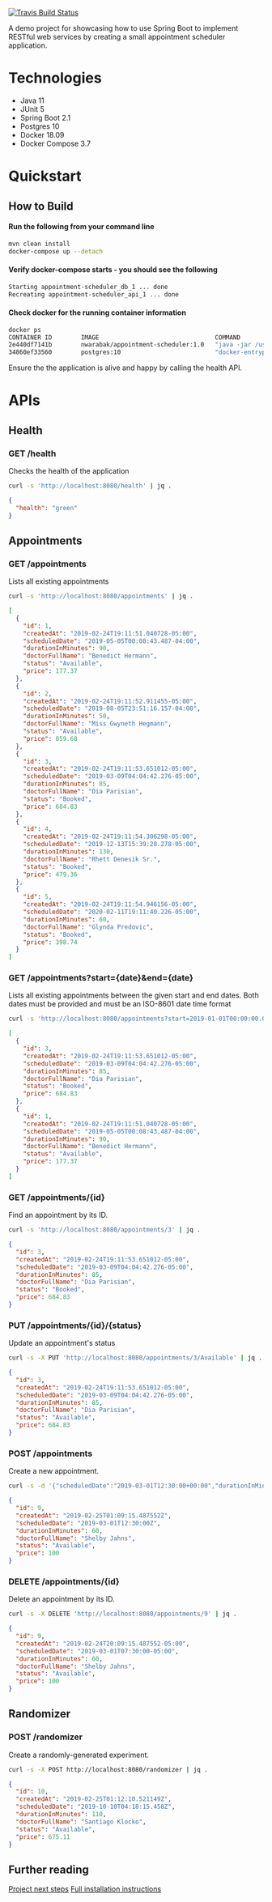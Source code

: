 [![Travis Build Status](https://travis-ci.com/warabak/appointment-scheduler.svg?branch=master)](https://travis-ci.com/warabak/appointment-scheduler)

A demo project for showcasing how to use Spring Boot to implement RESTful web services by creating a small appointment scheduler application.

# Technologies
- Java 11
- JUnit 5
- Spring Boot 2.1
- Postgres 10
- Docker 18.09
- Docker Compose 3.7

# Quickstart
## How to Build

#### Run the following from your command line
```bash
mvn clean install
docker-compose up --detach
```

#### Verify docker-compose starts - you should see the following
```bash
Starting appointment-scheduler_db_1 ... done
Recreating appointment-scheduler_api_1 ... done
```

#### Check docker for the running container information
```bash
docker ps
CONTAINER ID        IMAGE                                COMMAND                  CREATED             STATUS                    PORTS                    NAMES
2e440df7141b        nwarabak/appointment-scheduler:1.0   "java -jar /usr/shar…"   15 seconds ago      Up 13 seconds             0.0.0.0:8080->8080/tcp   appointment-scheduler_api_1
34860ef33560        postgres:10                          "docker-entrypoint.s…"   6 minutes ago       Up 14 seconds (healthy)   0.0.0.0:5432->5432/tcp   appointment-scheduler_db_1
```

Ensure the the application is alive and happy by calling the health API.

# APIs

## Health
### GET /health
Checks the health of the application

```bash
curl -s 'http://localhost:8080/health' | jq .
```

```json
{
  "health": "green"
}
```

## Appointments
### GET /appointments
Lists all existing appointments

```bash
curl -s 'http://localhost:8080/appointments' | jq .
```

```json
[
  {
    "id": 1,
    "createdAt": "2019-02-24T19:11:51.040728-05:00",
    "scheduledDate": "2019-05-05T00:08:43.487-04:00",
    "durationInMinutes": 90,
    "doctorFullName": "Benedict Hermann",
    "status": "Available",
    "price": 177.37
  },
  {
    "id": 2,
    "createdAt": "2019-02-24T19:11:52.911455-05:00",
    "scheduledDate": "2019-08-05T23:51:16.157-04:00",
    "durationInMinutes": 50,
    "doctorFullName": "Miss Gwyneth Hegmann",
    "status": "Available",
    "price": 859.68
  },
  {
    "id": 3,
    "createdAt": "2019-02-24T19:11:53.651012-05:00",
    "scheduledDate": "2019-03-09T04:04:42.276-05:00",
    "durationInMinutes": 85,
    "doctorFullName": "Dia Parisian",
    "status": "Booked",
    "price": 684.83
  },
  {
    "id": 4,
    "createdAt": "2019-02-24T19:11:54.306298-05:00",
    "scheduledDate": "2019-12-13T15:39:28.278-05:00",
    "durationInMinutes": 130,
    "doctorFullName": "Rhett Denesik Sr.",
    "status": "Booked",
    "price": 479.36
  },
  {
    "id": 5,
    "createdAt": "2019-02-24T19:11:54.946156-05:00",
    "scheduledDate": "2020-02-11T19:11:40.226-05:00",
    "durationInMinutes": 60,
    "doctorFullName": "Glynda Predovic",
    "status": "Booked",
    "price": 398.74
  }
]
```

### GET /appointments?start={date}&end={date}
Lists all existing appointments between the given start and end dates.
Both dates must be provided and must be an ISO-8601 date time format

```bash
curl -s 'http://localhost:8080/appointments?start=2019-01-01T00:00:00.000-00:00&end=2019-06-01T00:00:00.000-00:00' | jq .
```

```json
[
  {
    "id": 3,
    "createdAt": "2019-02-24T19:11:53.651012-05:00",
    "scheduledDate": "2019-03-09T04:04:42.276-05:00",
    "durationInMinutes": 85,
    "doctorFullName": "Dia Parisian",
    "status": "Booked",
    "price": 684.83
  },
  {
    "id": 1,
    "createdAt": "2019-02-24T19:11:51.040728-05:00",
    "scheduledDate": "2019-05-05T00:08:43.487-04:00",
    "durationInMinutes": 90,
    "doctorFullName": "Benedict Hermann",
    "status": "Available",
    "price": 177.37
  }
]
```

### GET /appointments/{id}
Find an appointment by its ID.

```bash
curl -s 'http://localhost:8080/appointments/3' | jq .
```

```json
{
  "id": 3,
  "createdAt": "2019-02-24T19:11:53.651012-05:00",
  "scheduledDate": "2019-03-09T04:04:42.276-05:00",
  "durationInMinutes": 85,
  "doctorFullName": "Dia Parisian",
  "status": "Booked",
  "price": 684.83
}
```

### PUT /appointments/{id}/{status}
Update an appointment's status

```bash
curl -s -X PUT 'http://localhost:8080/appointments/3/Available' | jq .
```

```json
{
  "id": 3,
  "createdAt": "2019-02-24T19:11:53.651012-05:00",
  "scheduledDate": "2019-03-09T04:04:42.276-05:00",
  "durationInMinutes": 85,
  "doctorFullName": "Dia Parisian",
  "status": "Available",
  "price": 684.83
}
```

### POST /appointments
Create a new appointment.

```bash
curl -s -d '{"scheduledDate":"2019-03-01T12:30:00+00:00","durationInMinutes":"60","doctorFullName":"Shelby Jahns","status":"Available","price":100}' -H 'Content-Type:application/json' 'http://localhost:8080/appointments' | jq .
```

```json
{
  "id": 9,
  "createdAt": "2019-02-25T01:09:15.487552Z",
  "scheduledDate": "2019-03-01T12:30:00Z",
  "durationInMinutes": 60,
  "doctorFullName": "Shelby Jahns",
  "status": "Available",
  "price": 100
}
```

### DELETE /appointments/{id}
Delete an appointment by its ID.

```bash
curl -s -X DELETE 'http://localhost:8080/appointments/9' | jq .
```

```json
{
  "id": 9,
  "createdAt": "2019-02-24T20:09:15.487552-05:00",
  "scheduledDate": "2019-03-01T07:30:00-05:00",
  "durationInMinutes": 60,
  "doctorFullName": "Shelby Jahns",
  "status": "Available",
  "price": 100
}
```

## Randomizer
### POST /randomizer
Create a randomly-generated experiment.

```bash
curl -s -X POST http://localhost:8080/randomizer | jq .
```

```json
{
  "id": 10,
  "createdAt": "2019-02-25T01:12:10.521149Z",
  "scheduledDate": "2019-10-10T04:18:15.458Z",
  "durationInMinutes": 110,
  "doctorFullName": "Santiago Klocko",
  "status": "Available",
  "price": 675.11
}
```

## Further reading
[Project next steps](docs/next-steps.md)
[Full installation instructions](docs/installation.md)